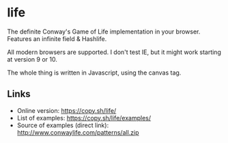 life
====

The definite Conway's Game of Life implementation in your browser. Features an infinite field &amp; Hashlife.

All modern browsers are supported. I don't test IE, but it might work starting at version 9 or 10.

The whole thing is written in Javascript, using the canvas tag.


Links
-

- Online version: https://copy.sh/life/
- List of examples: https://copy.sh/life/examples/
- Source of examples (direct link): http://www.conwaylife.com/patterns/all.zip
